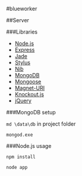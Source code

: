 #blueworker

##Server

###Libraries

- [Node.js](http://nodejs.org/)
- [Express](http://expressjs.com/)
- [Jade](http://jade-lang.com/)
- [Stylus](http://learnboost.github.io/stylus/)
- [Nib](http://visionmedia.github.io/nib/)
- [MongoDB](http://www.mongodb.org/)
- [Mongoose](http://mongoosejs.com/)
- [Magnet-URI](https://github.com/feross/magnet-uri)
- [Knockout.js](http://knockoutjs.com/)
- [jQuery](http://jquery.com/)

###MongoDB setup

`md \data\db` in project folder

`mongod.exe`

###Node.js usage

`npm install`

`node app`
